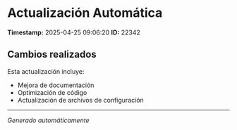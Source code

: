 # Actualización Automática

**Timestamp:** 2025-04-25 09:06:20
**ID:** 22342

## Cambios realizados

Esta actualización incluye:
- Mejora de documentación
- Optimización de código
- Actualización de archivos de configuración

---
*Generado automáticamente*
